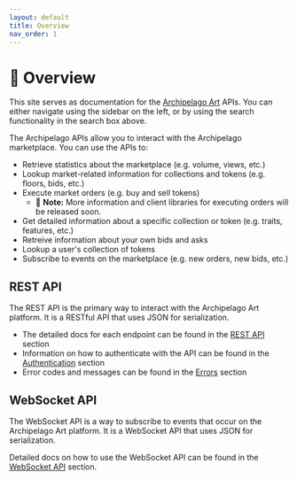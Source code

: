 ```yaml
---
layout: default
title: Overview
nav_order: 1
---
```


# 🏡 Overview

This site serves as documentation for the [Archipelago Art](https://archipelago.art/) APIs. You can either navigate using the sidebar on the left, or by using the search functionality in the search box above.

The Archipelago APIs allow you to interact with the Archipelago marketplace. You can use the APIs to:
- Retrieve statistics about the marketplace (e.g. volume, views, etc.)
- Lookup market-related information for collections and tokens (e.g. floors, bids, etc.)
- Execute market orders (e.g. buy and sell tokens) 
  - 🚧 **Note:** More information and client libraries for executing orders will be released soon.
- Get detailed information about a specific collection or token (e.g. traits, features, etc.)
- Retreive information about your own bids and asks
- Lookup a user's collection of tokens
- Subscribe to events on the marketplace (e.g. new orders, new bids, etc.)

## REST API

The REST API is the primary way to interact with the Archipelago Art platform. It is a RESTful API that uses JSON for serialization.

- The detailed docs for each endpoint can be found in the [REST API](api/index.md) section
- Information on how to authenticate with the API can be found in the [Authentication](authentication.md) section
- Error codes and messages can be found in the [Errors](errors.md) section

## WebSocket API

The WebSocket API is a way to subscribe to events that occur on the Archipelago Art platform. It is a WebSocket API that uses JSON for serialization.

Detailed docs on how to use the WebSocket API can be found in the [WebSocket API](websocket/index.md) section.
